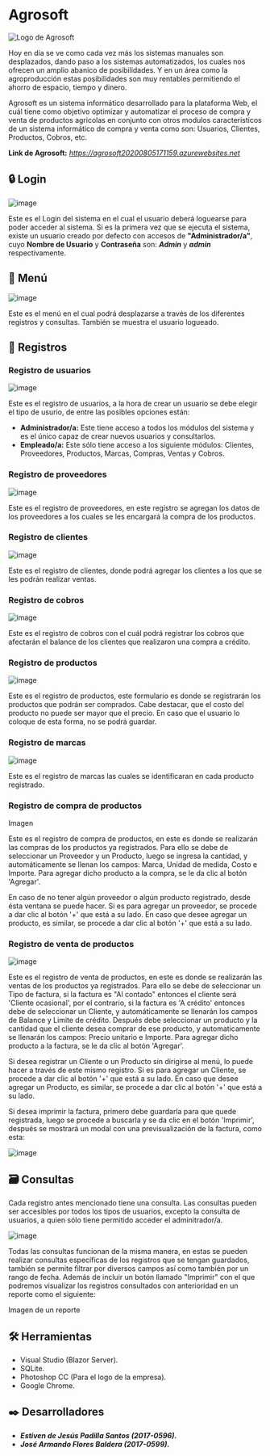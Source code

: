 # Agrosoft

![Logo de Agrosoft](https://user-images.githubusercontent.com/54590857/88723611-2dac7d80-d0f7-11ea-9f4d-44174f64392b.jpg)

Hoy en día se ve como cada vez más los sistemas manuales son desplazados, dando paso a los sistemas automatizados, los cuales nos ofrecen un amplio abanico de posibilidades. Y en un área como la agroproducción estas posibilidades son muy rentables permitiendo el ahorro de espacio, tiempo y dinero.

Agrosoft es un sistema informático desarrollado para la plataforma Web, el cuál tiene como objetivo optimizar y automatizar el proceso de compra y venta de productos agricolas en conjunto con otros modulos caracteristicos de un sistema informático de compra y venta como son: Usuarios, Clientes, Productos, Cobros, etc.

**Link de Agrosoft:** _https://agrosoft20200805171159.azurewebsites.net_

## 🔒 Login

![image](https://user-images.githubusercontent.com/54590857/89126917-b6406a80-d4b7-11ea-956d-fe906d699878.png)

Este es el Login del sistema en el cual el usuario deberá loguearse para poder acceder al sistema. Si es la primera vez que se ejecuta el sistema, existe un usuario creado por defecto con accesos de **"Administrador/a"**, cuyo **Nombre de Usuario** y **Contraseña** son: _**Admin**_ y _**admin**_ respectivamente.

## 📌 Menú

![image](https://user-images.githubusercontent.com/54590857/89125874-72e1fe00-d4af-11ea-9619-d11c2b1b2952.png)

Este es el menú en el cual podrá desplazarse a través de los diferentes registros y consultas. También se muestra el usuario logueado.

## 📝 Registros

### Registro de usuarios

![image](https://user-images.githubusercontent.com/54590857/89126032-8346a880-d4b0-11ea-990f-f89ca8e26a48.png)

Este es el registro de usuarios, a la hora de crear un usuario se debe elegir el tipo de usurio, de entre las posibles opciones están:

* **Administrador/a:** Este tiene acceso a todos los módulos del sistema y es el único capaz de crear nuevos usuarios y consultarlos.
* **Empleado/a:** Este sólo tiene acceso a los siguiente módulos: Clientes, Proveedores, Productos, Marcas, Compras, Ventas y Cobros.

### Registro de proveedores

![image](https://user-images.githubusercontent.com/54590857/89126187-c5241e80-d4b1-11ea-8850-1f2a2af9d6a6.png)

Este es el registro de proveedores, en este registro se agregan los datos de los proveedores a los cuales se les encargará la compra de los productos.

### Registro de clientes

![image](https://user-images.githubusercontent.com/54590857/89126375-30babb80-d4b3-11ea-8331-8b80cf32845b.png)

Este es el registro de clientes, donde podrá agregar los clientes a los que se les podrán realizar ventas.

### Registro de cobros

![image](https://user-images.githubusercontent.com/54590857/89127058-9f4e4800-d4b8-11ea-9615-8029509cbe57.png)

Este es el registro de cobros con el cuál podrá registrar los cobros que afectarán el balance de los clientes que realizaron una compra a crédito.

### Registro de productos

![image](https://user-images.githubusercontent.com/54590857/89126294-a70aee00-d4b2-11ea-8a7a-44f0d4ce6a9d.png)

Este es el registro de productos, este formulario es donde se registrarán los productos que podrán ser comprados. Cabe destacar, que el costo del producto no puede ser mayor que el precio. En caso que el usuario lo coloque de esta forma, no se podrá guardar.

### Registro de marcas

![image](https://user-images.githubusercontent.com/54590857/89126405-6fe90c80-d4b3-11ea-9914-58caa848fe0e.png)

Este es el registro de marcas las cuales se identificaran en cada producto registrado.

### Registro de compra de productos

Imagen

Este es el registro de compra de productos, en este es donde se realizarán las compras de los productos ya registrados. Para ello se debe de seleccionar un Proveedor y un Producto, luego se ingresa la cantidad, y automáticamente se llenan los campos: Marca, Unidad de medida, Costo e Importe. Para agregar dicho producto a la compra, se le da clic al botón 'Agregar'.

En caso de no tener algún proveedor o algún producto registrado, desde ésta ventana se puede hacer. Si es para agregar un proveedor, se procede a dar clic al botón '+' que está a su lado. En caso que desee agregar un producto, es similar, se procede a dar clic al botón '+' que está a su lado.

### Registro de venta de productos

![image](https://user-images.githubusercontent.com/54590857/89126568-7deb5d00-d4b4-11ea-87a2-f975cd21cb82.png)

Este es el registro de venta de productos, en este es donde se realizarán las ventas de los productos ya registrados. Para ello se debe de seleccionar un Tipo de factura, si la factura es "Al contado" entonces el cliente será 'Cliente ocasional', por el contrario, si la factura es 'A crédito' entonces debe de seleccionar un Cliente, y automáticamente se llenarán los campos de Balance y Limite de crédito. Después debe seleccionar un producto y la cantidad que el cliente desea comprar de ese producto, y automaticamente se llenarán los campos: Precio unitario e Importe. Para agregar dicho producto a la factura, se le da clic al botón 'Agregar'.

Si desea registrar un Cliente o un Producto sin dirigirse al menú, lo puede hacer a través de este mismo registro. Si es para agregar un Cliente, se procede a dar clic al botón '+' que está a su lado. En caso que desee agregar un Producto, es similar, se procede a dar clic al botón '+' que está a su lado.

Si desea imprimir la factura, primero debe guardarla para que quede registrada, luego se procede a buscarla y se da clic en el botón 'Imprimir', después se mostrará un modal con una previsualización de la factura, como esta:

![image](https://user-images.githubusercontent.com/54590857/89126888-7aa5a080-d4b7-11ea-9069-3a94d70b7431.png)

## 🗃 Consultas

Cada registro antes mencionado tiene una consulta. Las consultas pueden ser accesibles por todos los tipos de usuarios, excepto la consulta de usuarios, a quien sólo tiene permitido acceder el adminitrador/a.

![image](https://user-images.githubusercontent.com/54590857/89429797-0283e880-d70c-11ea-97c6-91449b7e587d.png)

Todas las consultas funcionan de la misma manera, en estas se pueden realizar consultas específicas de los registros que se tengan guardados, también se permite filtrar por diversos campos así como también por un rango de fecha. Además de incluir un botón llamado "Imprimir" con el que podremos visualizar los registros consultados con anterioridad en un reporte como el siguiente:

Imagen de un reporte

## 🛠️ Herramientas 

* Visual Studio (Blazor Server).
* SQLite.
* Photoshop CC (Para el logo de la empresa).
* Google Chrome.

## ✒️ Desarrolladores 

* _**Estiven de Jesús Padilla Santos (2017-0596).**_
* _**José Armando Flores Baldera (2017-0599).**_
